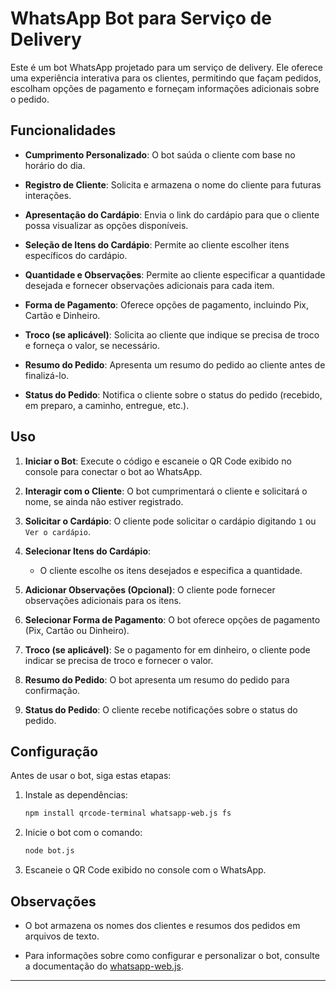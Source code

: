 # WhatsApp Bot para Serviço de Delivery

Este é um bot WhatsApp projetado para um serviço de delivery. Ele oferece uma experiência interativa para os clientes, permitindo que façam pedidos, escolham opções de pagamento e forneçam informações adicionais sobre o pedido.

## Funcionalidades

- **Cumprimento Personalizado**: O bot saúda o cliente com base no horário do dia.

- **Registro de Cliente**: Solicita e armazena o nome do cliente para futuras interações.

- **Apresentação do Cardápio**: Envia o link do cardápio para que o cliente possa visualizar as opções disponíveis.

- **Seleção de Itens do Cardápio**: Permite ao cliente escolher itens específicos do cardápio.

- **Quantidade e Observações**: Permite ao cliente especificar a quantidade desejada e fornecer observações adicionais para cada item.

- **Forma de Pagamento**: Oferece opções de pagamento, incluindo Pix, Cartão e Dinheiro.

- **Troco (se aplicável)**: Solicita ao cliente que indique se precisa de troco e forneça o valor, se necessário.

- **Resumo do Pedido**: Apresenta um resumo do pedido ao cliente antes de finalizá-lo.

- **Status do Pedido**: Notifica o cliente sobre o status do pedido (recebido, em preparo, a caminho, entregue, etc.).

## Uso

1. **Iniciar o Bot**: Execute o código e escaneie o QR Code exibido no console para conectar o bot ao WhatsApp.

2. **Interagir com o Cliente**: O bot cumprimentará o cliente e solicitará o nome, se ainda não estiver registrado.

3. **Solicitar o Cardápio**: O cliente pode solicitar o cardápio digitando `1` ou `Ver o cardápio`.

4. **Selecionar Itens do Cardápio**:
   - O cliente escolhe os itens desejados e especifica a quantidade.

5. **Adicionar Observações (Opcional)**: O cliente pode fornecer observações adicionais para os itens.

6. **Selecionar Forma de Pagamento**: O bot oferece opções de pagamento (Pix, Cartão ou Dinheiro).

7. **Troco (se aplicável)**: Se o pagamento for em dinheiro, o cliente pode indicar se precisa de troco e fornecer o valor.

8. **Resumo do Pedido**: O bot apresenta um resumo do pedido para confirmação.

9. **Status do Pedido**: O cliente recebe notificações sobre o status do pedido.

## Configuração

Antes de usar o bot, siga estas etapas:

1. Instale as dependências:

   ```bash
   npm install qrcode-terminal whatsapp-web.js fs
   ```

2. Inicie o bot com o comando:

   ```bash
   node bot.js
   ```

3. Escaneie o QR Code exibido no console com o WhatsApp.

## Observações

- O bot armazena os nomes dos clientes e resumos dos pedidos em arquivos de texto.

- Para informações sobre como configurar e personalizar o bot, consulte a documentação do [whatsapp-web.js](https://github.com/pedroslopez/whatsapp-web.js).

---

